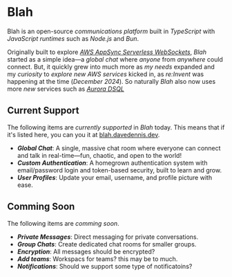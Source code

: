 # Blah

Blah is an open-source _communications platform_ built in _TypeScript_ with _JavaScript runtimes_ such as _Node.js_ and _Bun_.

Originally built to explore [_AWS AppSync Serverless WebSockets_](https://docs.aws.amazon.com/aurora-dsql/latest/userguide/what-is-aurora-dsql.html), _Blah_ started as a simple idea—a _global chat_ where _anyone_ from _anywhere_ could connect. But, it quickly grew into much more as _my needs_ expanded and my _curiosity_ to _explore new AWS services_ kicked in, as _re:Invent_  was happening at the time (_December 2024_). So naturally _Blah_ also now uses more _new_ services such as [_Aurora DSQL_](https://docs.aws.amazon.com/aurora-dsql/latest/userguide/what-is-aurora-dsql.html) 

## Current Support

The following items are _currently supported_ in _Blah_ today. This means that if it's listed here, you can you it at [blah.davedennis.dev](https://blah.davedennis.dev).

- ___Global Chat___: A single, massive chat room where everyone can connect and talk in real-time—fun, chaotic, and open to the world!
- ___Custom Authentication___:
A homegrown authentication system with email/password login and token-based security, built to learn and grow.
- ___User Profiles___: Update your email, username, and profile picture with ease.

## Comming Soon

The following items are _comming soon_.

- ___Private Messages___: Direct messaging for private conversations.
- ___Group Chats___: Create dedicated chat rooms for smaller groups.
- ___Encryption___: All messages should be encrypted? 
- ___Add teams___: Workspacs for teams? this may be to much.
- ___Notifications___: Should we support some type of notificatoins?